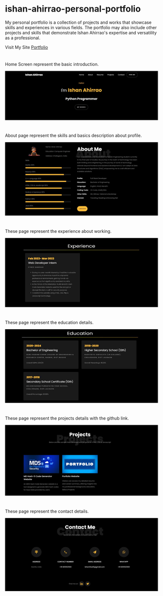 # ishan-ahirrao-personal-portfolio
My personal portfolio is a collection of projects and works that showcase skills and experiences in various fields. The portfolio may also include other projects and skills that demonstrate Ishan Ahirrao's expertise and versatility as a professional.

Visit My Site <a href="https://readme.com/" target="_blank">Portfolio</a>
#
<p>Home Screen represent the basic introduction.</p>

![Screenshot 1](images/Home.jpg)

#
<p>About page represent the skills and basics description about profile.</p>

![Screenshot 1](images/about.jpg)

#
<p>These page represent the experience about working.</p>

![Screenshot 1](images/experience.jpg)

#
<p>These page represent the education details.</p>

![Screenshot 1](images/education.jpg)

#
<p>These page represent the projects details with the github link.</p>

![Screenshot 1](images/projects.jpg)

#
<p>These page represent the contact details.</p>

![Screenshot 1](images/contact.jpg)
